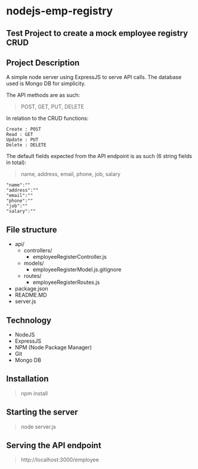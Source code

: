# nodejs-emp-registry
Test Project to create a mock employee registry CRUD
---

Project Description
---
A simple node server using ExpressJS to serve API calls.
The database used is Mongo DB for simplicity.

The API methods are as such:
> POST, GET, PUT, DELETE

In relation to the CRUD functions:
```
Create : POST
Read : GET
Update : PUT
Delete : DELETE
```

The default fields expected from the API endpoint is as such (6 string fields in total):
> name, address, email, phone, job, salary

```
"name":""
"address":""
"email":""
"phone":""
"job":""
"salary":""
```

File structure
---
* api/
  * controllers/
    * employeeRegisterController.js
   * models/
     * employeeRegisterModel.js.gitignore
   * routes/
     * employeeRegisterRoutes.js
* package.json
* README.MD
* server.js


Technology
---
* NodeJS
* ExpressJS
* NPM (Node Package Manager)
* Git
* Mongo DB


Installation
---
> npm install


Starting the server
---
> node server.js


Serving the API endpoint
---
> http://localhost:3000/employee


